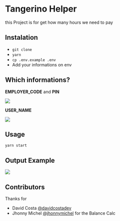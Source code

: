 # Tangerino Helper

this Project is for get how many hours we need to pay


## Instalation

- `git clone`
- `yarn`
- `cp .env.example .env`
- Add your informations on env

## Which informations?

**EMPLOYER_CODE** and **PIN**

<img src="https://github.com/davidcostadev/tangerinohelper/raw/master/assets/info-1.png" />

**USER_NAME**

<img src="https://github.com/davidcostadev/tangerinohelper/raw/master/assets/info-2.png" />


## Usage

`yarn start`

## Output Example

<img src="https://github.com/davidcostadev/tangerinohelper/raw/master/assets/output.gif" />


## Contributors

Thanks for

- David Costa [@davidcostadev](https://github.com/davidcostadev)
- Jhonny Michel [@jhonnymichel](https://github.com/jhonnymichel) for the Balance Calc
